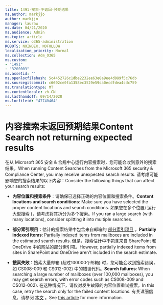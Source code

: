 ```yaml
---
title: 1491-搜索-不返回-预期结果
ms.author: markjjo
author: markjjo
manager: lauraw
ms.date: 04/21/2020
ms.audience: Admin
ms.topic: article
ms.service: o365-administration
ROBOTS: NOINDEX, NOFOLLOW
localization_priority: Normal
ms.collection: Adm_O365
ms.custom:
- "1491"
- "3200003"
ms.assetid: ''
ms.openlocfilehash: 5c4452726c1dbe2232ee63e8a9ee4d089f5c76db
ms.sourcegitcommit: c6692ce0fa1358ec3529e59ca0ecdfdea4cdc759
ms.translationtype: MT
ms.contentlocale: zh-CN
ms.lasthandoff: 09/14/2020
ms.locfileid: "47740464"
---
```

# <a name="content-search-not-returning-expected-results"></a><span data-ttu-id="32eb6-102">内容搜索未返回预期结果</span><span class="sxs-lookup"><span data-stu-id="32eb6-102">Content Search not returning expected results</span></span>

<span data-ttu-id="32eb6-103">在从 Microsoft 365 安全 & 合规中心运行内容搜索时，您可能会收到意外的搜索结果。</span><span class="sxs-lookup"><span data-stu-id="32eb6-103">When running Content Searches from the Microsoft 365 security & Compliance Center, you may receive unexpected search results.</span></span> <span data-ttu-id="32eb6-104">请考虑可能影响您的搜索结果的以下内容：</span><span class="sxs-lookup"><span data-stu-id="32eb6-104">Consider the following things that can affect your search results:</span></span>

- <span data-ttu-id="32eb6-105">**内容位置和搜索条件**：请确保已选择正确的内容位置和搜索条件。</span><span class="sxs-lookup"><span data-stu-id="32eb6-105">**Content locations and search conditions**: Make sure you have selected the proper content locations and search conditions.</span></span> <span data-ttu-id="32eb6-106">如果您在多个位置) 运行大型搜索 (，请考虑将其拆分为多个搜索。</span><span class="sxs-lookup"><span data-stu-id="32eb6-106">If you ran a large search (with many locations), consider splitting it into multiple searches.</span></span>

- <span data-ttu-id="32eb6-107">**部分索引项目**：估计的搜索结果中包含来自邮箱的  [部分索引项目](https://docs.microsoft.com/microsoft-365/compliance/partially-indexed-items-in-content-search) 。</span><span class="sxs-lookup"><span data-stu-id="32eb6-107">**Partially indexed items**:  [Partially indexed items](https://docs.microsoft.com/microsoft-365/compliance/partially-indexed-items-in-content-search) from mailboxes are included in the estimated search results.</span></span> <span data-ttu-id="32eb6-108">但是，搜索估计中不包含来自 SharePoint 和 OneDrive 中的网站的部分索引项。</span><span class="sxs-lookup"><span data-stu-id="32eb6-108">However, partially indexed items from sites in SharePoint and OneDrive aren't included in the search estimate.</span></span>

- <span data-ttu-id="32eb6-109">**搜索失败**：搜索大量邮箱 (超过100000个邮箱) 时，您可能会收到搜索错误，如 CS008-009 和 CS012-002) 中的错误代码。</span><span class="sxs-lookup"><span data-stu-id="32eb6-109">**Search failures**: When searching a large number of mailboxes (over 100,000 mailboxes), you may get search errors, with error codes such as CS008-009 and CS012-002).</span></span> <span data-ttu-id="32eb6-110">在这种情况下，请仅对发生故障的内容位置重试搜索。</span><span class="sxs-lookup"><span data-stu-id="32eb6-110">In this case, retry the search only for the failed content locations.</span></span> <span data-ttu-id="32eb6-111">有关详细信息，请参阅  [本文](https://docs.microsoft.com/microsoft-365/compliance/retry-failed-content-search) 。</span><span class="sxs-lookup"><span data-stu-id="32eb6-111">See  [this article](https://docs.microsoft.com/microsoft-365/compliance/retry-failed-content-search) for more information.</span></span>

